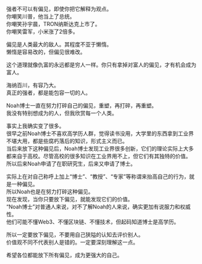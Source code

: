 强者不可以有偏见，即使你把它解释为观点。  
你嘲笑川普，他当上了总统。  
你嘲笑孙宇晨，TRON纳斯达克上市了。  
你嘲笑雷军，小米涨了2倍多。  

偏见是人类最大的敌人。其程度不亚于懒惰。  
懒惰是容易改的，但偏见很难改。  

这个道理就像仇富的永远都是穷人一样。你只有拿掉对富人的偏见，才有机会成为富人。  

海纳百川，有容乃大。  
真正的强者，都是能包容一切的人。

Noah博士一直在努力打碎自己的偏见，重塑，再打碎，再重塑。  
我没有特别想成为的人，但我欣赏每一个人类。

事实上我确实变了很多。   
很早之前Noah博士不喜欢高学历人群，觉得读书没用，大学里的东西拿到工业界不堪大用，都是些腐朽落后的知识，形式主义而已。   
当后来放下这种偏见后，Noah博士发现工业界很多创新，它们的理论实际上大多都来自于高校。尽管高校的很多知识在工业界用不上，但它们有其独特的价值。  
所以后来Noah申请了在职研究生，后来又申请了博士。  

实际上在对自己称呼上加上“博士”、“教授”、“专家”等称谓来抬高自己的行为，就是一种偏见。  
所以Noah也是在努力打碎这种偏见。  
现在发现，当你只要放下偏见，就能发现它们的价值。  
“Noah博士”对普通人来说，对不了解Noah的人来说，确实更加有说服力和权威性。  
他们可能不懂Web3、不懂区块链、不懂技术，但起码知道博士是高学历。  

所以一定要放下偏见，不要用自己狭隘的认知去评价别人。  
价值观不同不代表别人是错的。一定要深刻理解这一点。  

希望各位都能放下所有偏见，成为更强大的自己。
